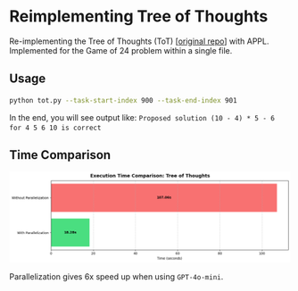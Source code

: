 # Reimplementing Tree of Thoughts

Re-implementing the Tree of Thoughts (ToT) [[original repo](https://github.com/princeton-nlp/tree-of-thought-llm)] with APPL.
Implemented for the Game of 24 problem within a single file.

## Usage
```bash
python tot.py --task-start-index 900 --task-end-index 901
```

In the end, you will see output like: `Proposed solution (10 - 4) * 5 - 6 for 4 5 6 10 is correct`

## Time Comparison

![time_comparison](time_comparison.png)

Parallelization gives 6x speed up when using `GPT-4o-mini`.
